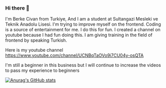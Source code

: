 ### Hi there 👋

I'm Berke Civan from Turkiye, And I am a student at Sultangazi Mesleki ve Teknik Anadolu Lisesi. I'm trying to improve myself on the frontend. Coding is a source of entertainment for me. I do this for fun. I created a channel on youtube because I had fun doing this. I am giving training in the field of frontend by speaking Turkish.

Here is my youtube channel https://www.youtube.com/channel/UCNBqTaOVo9i7CU04y-osQTA 

I'm still a beginner in this business but I will continue to increase the videos to pass my experience to beginners

[![Anurag's GitHub stats](https://github-readme-stats.vercel.app/api?username=BerkeCvn)](https://github.com/anuraghazra/github-readme-stats)
